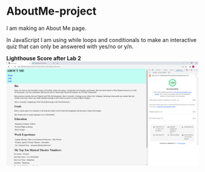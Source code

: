 # AboutMe-project

I am making an About Me page.

In JavaScript I am using while loops and conditionals to make an interactive quiz that can only be answered with yes/no or y/n.

**Lighthouse Score after Lab 2**
![An image of my light house score after Lab 2](./images/JavaScript%20Comments%20-%20Google%20Chrome%2014_06_2023%2015_44_43.png)



